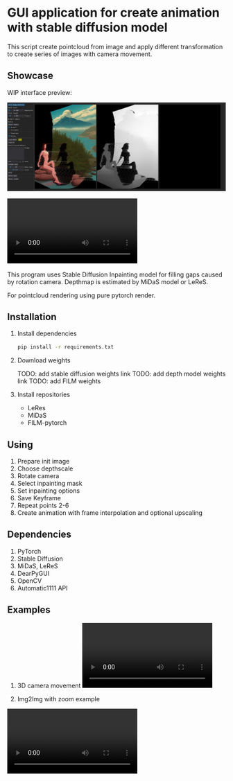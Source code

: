 # GUI application for create animation with stable diffusion model

This script create pointcloud from image and apply different transformation to create series of images with camera movement.

## Showcase

WIP interface preview:

![WIP interface preview!](images/interface_preview_01.jpg "Interface and loaded image")

![WIP video pipeline](videos/StablePointsShowcaseOpt1.mp4 "Pipeline for clip creation")

This program uses Stable Diffusion Inpainting model for filling gaps caused by rotation camera. Depthmap is estimated by MiDaS model or LeReS.

For pointcloud rendering using pure pytorch render.

## Installation

1. Install dependencies

    ```bash
    pip install -r requirements.txt
    ```

2. Download weights

    TODO: add stable diffusion weights link
    TODO: add depth model weights link
    TODO: add FILM weights

3. Install repositories

    - LeRes
    - MiDaS
    - FILM-pytorch

## Using

1. Prepare init image
2. Choose depthscale
3. Rotate camera
4. Select inpainting mask
5. Set inpainting options
6. Save Keyframe
7. Repeat points 2-6
8. Create animation with frame interpolation and optional upscaling

## Dependencies

1. PyTorch
2. Stable Diffusion
3. MiDaS, LeReS
4. DearPyGUI
5. OpenCV
6. Automatic1111 API

## Examples

1. 3D camera movement
![](/videos/test1.mp4)

2. Img2Img with zoom example
<video src='videos/test2.mp4' />
